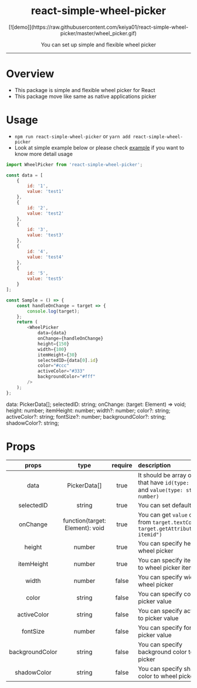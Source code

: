 <div align="center">
  <h1>react-simple-wheel-picker</h1>
	[![demo]](https://raw.githubusercontent.com/keiya01/react-simple-wheel-picker/master/wheel_picker.gif)
	<br>
	<p>You can set up simple and flexible wheel picker</p>
</div>
<hr/>

# Overview

- This package is simple and flexible wheel picker for React
- This package move like same as native applications picker

# Usage

- `npm run react-simple-wheel-picker` or `yarn add react-simple-wheel-picker`
- Look at simple example below or please check [example](https://github.com/keiya01/react-simple-wheel-picker/tree/master/example) if you want to know more detail usage

```js
import WheelPicker from 'react-simple-wheel-picker';

const data = [
	{
		id: '1',
		value: 'test1'
	},
	{
		id: '2',
		value: 'test2'
	},
	{
		id: '3',
		value: 'test3'
	},
	{
		id: '4',
		value: 'test4'
	},
	{
		id: '5',
		value: 'test5'
	}
];

const Sample = () => {
	const handleOnChange = target => {
		console.log(target);
	};
	return (
		<WheelPicker
			data={data}
			onChange={handleOnChange}
			height={150}
			width={100}
			itemHeight={30}
			selectedID={data[0].id}
			color="#ccc"
			activeColor="#333"
			backgroundColor="#fff"
		/>
	);
};
```

data: PickerData[];
selectedID: string;
onChange: (target: Element) => void;
height: number;
itemHeight: number;
width?: number;
color?: string;
activeColor?: string;
fontSize?: number;
backgroundColor?: string;
shadowColor?: string;

# Props

|      props      |              type               | require | description                                                                                   |
| :-------------: | :-----------------------------: | :-----: | :-------------------------------------------------------------------------------------------- |
|      data       |          PickerData[]           |  true   | It should be array of object that have `id(type: string)` and `value(type: string or number)` |
|   selectedID    |             string              |  true   | You can set default data id                                                                   |
|    onChange     | function(target: Element): void |  true   | You can get `value` or `id` from `target.textContent` or `target.getAttribute("data-itemid")` |
|     height      |             number              |  true   | You can specify height to wheel picker                                                        |
|   itemHeight    |             number              |  true   | You can specify item height to wheel picker item                                              |
|      width      |             number              |  false  | You can specify width to wheel picker                                                         |
|      color      |             string              |  false  | You can specify color to picker value                                                         |
|   activeColor   |             string              |  false  | You can specify active color to picker value                                                  |
|    fontSize     |             number              |  false  | You can specify font size to picker value                                                     |
| backgroundColor |             string              |  false  | You can specify background color to wheel picker                                              |
|   shadowColor   |             string              |  false  | You can specify shadow color to wheel picker                                                  |
